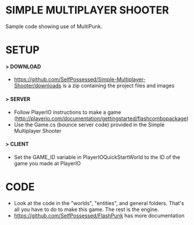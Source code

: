 SIMPLE MULTIPLAYER SHOOTER
==========================

Sample code showing use of MultiPunk.


SETUP
=====

#### > DOWNLOAD

* https://github.com/SelfPossessed/Simple-Multiplayer-Shooter/downloads is a zip containing the project files and images

#### > SERVER

* Follow PlayerIO instructions to make a game (http://playerio.com/documentation/gettingstarted/flashcombopackage)
* Use the Game.cs (bounce server code) provided in the Simple Multiplayer Shooter

#### > CLIENT

* Set the GAME_ID variable in PlayerIOQuickStartWorld to the ID of the game you made at PlayerIO

CODE
====

* Look at the code in the "worlds", "entities", and general folders. That's all you have to do to make this game. The rest is the engine.
* https://github.com/SelfPossessed/FlashPunk has more documentation